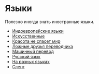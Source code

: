 Языки
=====

Полезно иногда знать иностранные языки.

* [Индоевропейские языки](indoevropeyskie-yazyki/index.md)
* [Искусственные](./iskusstvennye.md)
* [Красота не спасет мир](./krasota-ne-spaset-mir.md)
* [Ложные друзья переводчика](./lozhnye-druzya-perevodchika.md)
* [Машинный перевод](./mashinnyy-perevod.md)
* [Русский язык](indoevropeyskie-yazyki/russkiy-yazyk.md)
* [На разных языках](./na-raznyh-yazykah.md)
* [Сленг](./sleng.md)
